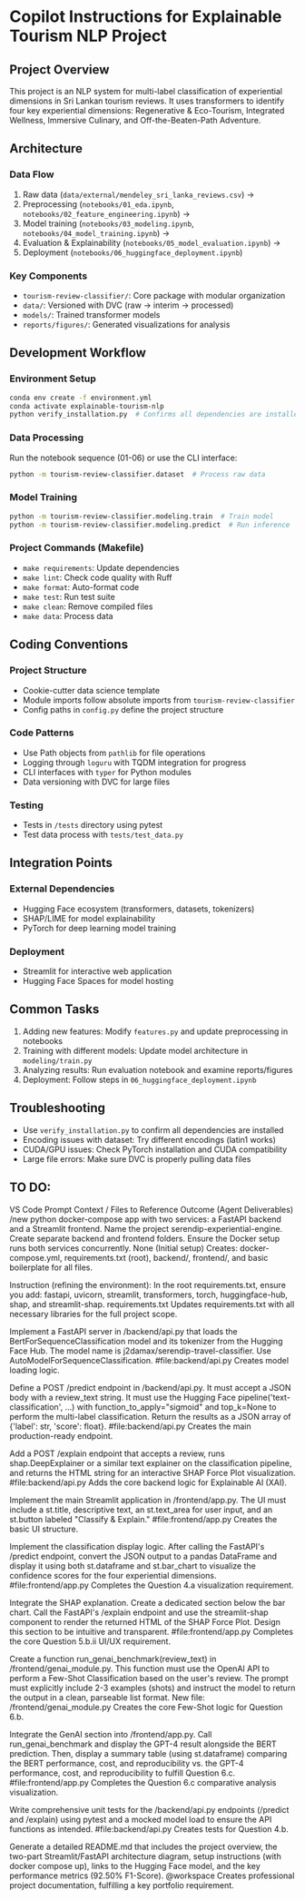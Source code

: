 # Copilot Instructions for Explainable Tourism NLP Project

## Project Overview

This project is an NLP system for multi-label classification of experiential dimensions in Sri Lankan tourism reviews. It uses transformers to identify four key experiential dimensions: Regenerative & Eco-Tourism, Integrated Wellness, Immersive Culinary, and Off-the-Beaten-Path Adventure.

## Architecture

### Data Flow

1. Raw data (`data/external/mendeley_sri_lanka_reviews.csv`) →
2. Preprocessing (`notebooks/01_eda.ipynb`, `notebooks/02_feature_engineering.ipynb`) →
3. Model training (`notebooks/03_modeling.ipynb`, `notebooks/04_model_training.ipynb`) →
4. Evaluation & Explainability (`notebooks/05_model_evaluation.ipynb`) →
5. Deployment (`notebooks/06_huggingface_deployment.ipynb`)

### Key Components

- `tourism-review-classifier/`: Core package with modular organization
- `data/`: Versioned with DVC (raw → interim → processed)
- `models/`: Trained transformer models
- `reports/figures/`: Generated visualizations for analysis

## Development Workflow

### Environment Setup

```bash
conda env create -f environment.yml
conda activate explainable-tourism-nlp
python verify_installation.py  # Confirms all dependencies are installed
```

### Data Processing

Run the notebook sequence (01-06) or use the CLI interface:

```bash
python -m tourism-review-classifier.dataset  # Process raw data
```

### Model Training

```bash
python -m tourism-review-classifier.modeling.train  # Train model
python -m tourism-review-classifier.modeling.predict  # Run inference
```

### Project Commands (Makefile)

- `make requirements`: Update dependencies
- `make lint`: Check code quality with Ruff
- `make format`: Auto-format code
- `make test`: Run test suite
- `make clean`: Remove compiled files
- `make data`: Process data

## Coding Conventions

### Project Structure

- Cookie-cutter data science template
- Module imports follow absolute imports from `tourism-review-classifier`
- Config paths in `config.py` define the project structure

### Code Patterns

- Use Path objects from `pathlib` for file operations
- Logging through `loguru` with TQDM integration for progress
- CLI interfaces with `typer` for Python modules
- Data versioning with DVC for large files

### Testing

- Tests in `/tests` directory using pytest
- Test data process with `tests/test_data.py`

## Integration Points

### External Dependencies

- Hugging Face ecosystem (transformers, datasets, tokenizers)
- SHAP/LIME for model explainability
- PyTorch for deep learning model training

### Deployment

- Streamlit for interactive web application
- Hugging Face Spaces for model hosting

## Common Tasks

1. Adding new features: Modify `features.py` and update preprocessing in notebooks
2. Training with different models: Update model architecture in `modeling/train.py`
3. Analyzing results: Run evaluation notebook and examine reports/figures
4. Deployment: Follow steps in `06_huggingface_deployment.ipynb`

## Troubleshooting

- Use `verify_installation.py` to confirm all dependencies are installed
- Encoding issues with dataset: Try different encodings (latin1 works)
- CUDA/GPU issues: Check PyTorch installation and CUDA compatibility
- Large file errors: Make sure DVC is properly pulling data files

## TO DO:
VS Code Prompt	Context / Files to Reference	Outcome (Agent Deliverables)
/new python docker-compose app with two services: a FastAPI backend and a Streamlit frontend. Name the project serendip-experiential-engine. Create separate backend and frontend folders. Ensure the Docker setup runs both services concurrently.	None (Initial setup)	Creates: docker-compose.yml, requirements.txt (root), backend/, frontend/, and basic boilerplate for all files.

Instruction (refining the environment): In the root requirements.txt, ensure you add: fastapi, uvicorn, streamlit, transformers, torch, huggingface-hub, shap, and streamlit-shap.	requirements.txt	Updates requirements.txt with all necessary libraries for the full project scope.

Implement a FastAPI server in /backend/api.py that loads the BertForSequenceClassification model and its tokenizer from the Hugging Face Hub. The model name is j2damax/serendip-travel-classifier. Use AutoModelForSequenceClassification.	#file:backend/api.py	Creates model loading logic.

Define a POST /predict endpoint in /backend/api.py. It must accept a JSON body with a review_text string. It must use the Hugging Face pipeline('text-classification', ...) with function_to_apply="sigmoid" and top_k=None to perform the multi-label classification. Return the results as a JSON array of {'label': str, 'score': float}.	#file:backend/api.py	Creates the main production-ready endpoint.

Add a POST /explain endpoint that accepts a review, runs shap.DeepExplainer or a similar text explainer on the classification pipeline, and returns the HTML string for an interactive SHAP Force Plot visualization.	#file:backend/api.py	Adds the core backend logic for Explainable AI (XAI).

Implement the main Streamlit application in /frontend/app.py. The UI must include a st.title, descriptive text, an st.text_area for user input, and an st.button labeled "Classify & Explain."	#file:frontend/app.py	Creates the basic UI structure.

Implement the classification display logic. After calling the FastAPI's /predict endpoint, convert the JSON output to a pandas DataFrame and display it using both st.dataframe and st.bar_chart to visualize the confidence scores for the four experiential dimensions.	#file:frontend/app.py	Completes the Question 4.a visualization requirement.

Integrate the SHAP explanation. Create a dedicated section below the bar chart. Call the FastAPI's /explain endpoint and use the streamlit-shap component to render the returned HTML of the SHAP Force Plot. Design this section to be intuitive and transparent.	#file:frontend/app.py	Completes the core Question 5.b.ii UI/UX requirement.

Create a function run_genai_benchmark(review_text) in /frontend/genai_module.py. This function must use the OpenAI API to perform a Few-Shot Classification based on the user's review. The prompt must explicitly include 2-3 examples (shots) and instruct the model to return the output in a clean, parseable list format.	New file: /frontend/genai_module.py	Creates the core Few-Shot logic for Question 6.b.

Integrate the GenAI section into /frontend/app.py. Call run_genai_benchmark and display the GPT-4 result alongside the BERT prediction. Then, display a summary table (using st.dataframe) comparing the BERT performance, cost, and reproducibility vs. the GPT-4 performance, cost, and reproducibility to fulfill Question 6.c.	#file:frontend/app.py	Completes the Question 6.c comparative analysis visualization.

Write comprehensive unit tests for the /backend/api.py endpoints (/predict and /explain) using pytest and a mocked model load to ensure the API functions as intended.	#file:backend/api.py	Creates tests for Question 4.b.

Generate a detailed README.md that includes the project overview, the two-part Streamlit/FastAPI architecture diagram, setup instructions (with docker compose up), links to the Hugging Face model, and the key performance metrics (92.50% F1-Score).	@workspace	Creates professional project documentation, fulfilling a key portfolio requirement.